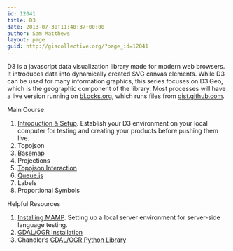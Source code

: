 ```yaml
---
id: 12041
title: D3
date: 2013-07-30T11:40:37+00:00
author: Sam Matthews
layout: page
guid: http://giscollective.org/?page_id=12041
---
```

D3 is a javascript data visualization library made for modern web browsers. It introduces data into dynamically created SVG canvas elements. While D3 can be used for many information graphics, this series focuses on D3.Geo, which is the geographic component of the library. Most processes will have a live version running on [bl.ocks.org](http://bl.ocks.org/svmatthews), which runs files from [gist.github.com](https://gist.github.com/svmatthews).

Main Course

  1. <span style="line-height: 13px;"><a href="http://giscollective.org/d3-introduction-and-setup/">Introduction & Setup</a>. Establish your D3 environment on your local computer for testing and creating your products before pushing them live.</span>
  2. Topojson
  3. [Basemap](http://giscollective.org/d3-basemap-with-topojson/)
  4. Projections
  5. [Topojson Interaction](http://giscollective.org/d3-topojson-interaction/)
  6. [Queue.js](http://giscollective.org/d3-queue-js/)
  7. Labels
  8. Proportional Symbols 

Helpful Resources

  1. <span style="line-height: 13px;"><a href="http://giscollective.org/local-server-environment-setup/">Installing MAMP</a>. Setting up a local server environment for server-side language testing.</span>
  2. [GDAL/OGR Installation](http://giscollective.org/installing-gdal-mac/)
  3. Chandler&#8217;s [GDAL/OGR Python Library](http://giscollective.org/open-source-programming-with-ogr-gdals-vector-library/)